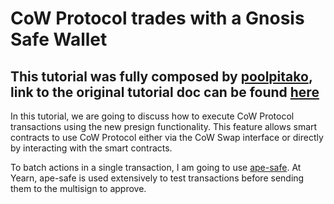# CoW Protocol trades with a Gnosis Safe Wallet

## This tutorial was fully composed by [poolpitako](https://twitter.com/poolpitako), link to the original tutorial doc can be found [here](https://hackmd.io/@2jvugD4TTLaxyG3oLkPg-g/H14TQ1Omt)

In this tutorial, we are going to discuss how to execute CoW Protocol transactions using the new presign functionality. This feature allows smart contracts to use CoW Protocol either via the CoW Swap interface or directly by interacting with the smart contracts.

To batch actions in a single transaction, I am going to use [ape-safe](https://github.com/banteg/ape-safe). At Yearn, ape-safe is used extensively to test transactions before sending them to the multisign to approve.
